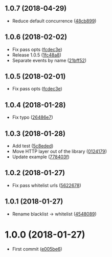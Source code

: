 <a name="1.0.7"></a>
## 1.0.7 (2018-04-29)

* Reduce default concurrence ([48cb899](https://github.com/urlint/urlint/commit/48cb899))



<a name="1.0.6"></a>
## 1.0.6 (2018-02-02)

* Fix pass opts ([fcdec3e](https://github.com/urlint/urlint/commit/fcdec3e))
* Release 1.0.5 ([1fc48a8](https://github.com/urlint/urlint/commit/1fc48a8))
* Separate events by name ([21bff52](https://github.com/urlint/urlint/commit/21bff52))



<a name="1.0.5"></a>
## 1.0.5 (2018-02-01)

* Fix pass opts ([fcdec3e](https://github.com/urlint/urlint/commit/fcdec3e))



<a name="1.0.4"></a>
## 1.0.4 (2018-01-28)

* Fix typo ([26486e7](https://github.com/urlint/urlint/commit/26486e7))



<a name="1.0.3"></a>
## 1.0.3 (2018-01-28)

* Add test ([5c8eded](https://github.com/urlint/urlint/commit/5c8eded))
* Move HTTP layer out of the library ([0124179](https://github.com/urlint/urlint/commit/0124179))
* Update example ([778403f](https://github.com/urlint/urlint/commit/778403f))



<a name="1.0.2"></a>
## 1.0.2 (2018-01-27)

* Fix pass whitelist urls ([5622678](https://github.com/urlint/urlint/commit/5622678))



<a name="1.0.1"></a>
## 1.0.1 (2018-01-27)

* Rename blacklist → whitelist ([4548089](https://github.com/urlint/urlint/commit/4548089))



<a name="1.0.0"></a>
# 1.0.0 (2018-01-27)

* First commit ([e005be6](https://github.com/urlint/urlint/commit/e005be6))



